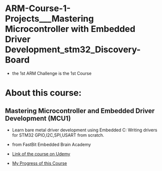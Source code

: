 # ARM-Course-1-Projects___Mastering Microcontroller with Embedded Driver Development_stm32_Discovery-Board
- the 1st ARM Challenge is the 1st Course

# About this course:
## Mastering Microcontroller and Embedded Driver Development (MCU1)

- Learn bare metal driver development using Embedded C: Writing drivers for STM32 GPIO,I2C,SPI,USART from scratch.
- from FastBit Embedded Brain Academy 

- [Link of the course on Udemy](https://www.udemy.com/course/mastering-microcontroller-with-peripheral-driver-development/)


- [My Progress of this Course](https://github.com/Ebrahim-Dawod/ARM-Course-1-Projects/blob/main/Progress%20of%20ARM%20Course%201%20_%201%29Mastering%20Microcontroller%20with%20Embedded%20Driver%20Development%20.xlsx)
